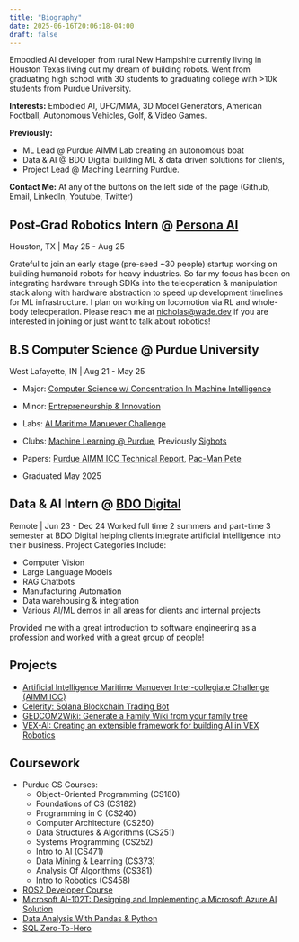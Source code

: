 ```yaml
---
title: "Biography"
date: 2025-06-16T20:06:18-04:00
draft: false
---
```


Embodied AI developer from rural New Hampshire currently living in Houston Texas living out my dream of building robots. Went from graduating high school with 30 students to graduating college with >10k students from Purdue University. 

**Interests:** Embodied AI, UFC/MMA, 3D Model Generators, American Football, Autonomous Vehicles, Golf, & Video Games. 

**Previously:** 
- ML Lead @ Purdue AIMM Lab creating an autonomous boat
- Data & AI @ BDO Digital building ML & data driven solutions for clients,
- Project Lead @ Maching Learning Purdue.

**Contact Me:** At any of the buttons on the left side of the page (Github, Email, LinkedIn, Youtube, Twitter) 
<!--more-->

<!-- ### Incoming Software Engineer @ [Capital One](https://www.capitalone.com/) (Aug 25-)
Excited to announce I'll be joining Capital One as a Technology Development Program Associate (Software Engineer) in August 2025 -->

## Post-Grad Robotics Intern @ [Persona AI](https://personainc.ai/) 
Houston, TX | May 25 - Aug 25

Grateful to join an early stage (pre-seed ~30 people) startup working on building humanoid robots for heavy industries. So far my focus has been on integrating hardware through SDKs into the teleoperation & manipulation stack along with hardware abstraction to speed up development timelines for ML infrastructure. I plan on working on locomotion via RL and whole-body teleoperation. Please reach me at nicholas@wade.dev if you are interested in joining or just want to talk about robotics!

## B.S Computer Science @ Purdue University
West Lafayette, IN | Aug 21 - May 25

  - Major: [Computer Science w/ Concentration In Machine Intelligence](https://www.cs.purdue.edu/undergraduate/curriculum/bachelor.html)

  - Minor: [Entrepreneurship & Innovation](https://www.purdue.edu/entr/)  
  
  - Labs: [AI Maritime Manuever Challenge](/projects/aimm) 

  - Clubs: [Machine Learning @ Purdue](https://ml-purdue.github.io/), Previously [Sigbots](https://purduesigbots.com/)  

  - Papers: [Purdue AIMM ICC Technical Report](https://docs.google.com/document/d/e2PACX-1vTYsToDpUohFNKVdY4i7hteEkqEoGSFKjM2ApVTrtP4zEd6Y9sWk9BbXpVzlFmIGOf4SvqyG4mYLFIM/pub), [Pac-Man Pete](https://arxiv.org/pdf/2211.14385)

  - Graduated May 2025

## Data & AI Intern @ [BDO Digital](https://www.bdo.com/services/bdo-digital)
Remote | Jun 23 - Dec 24
Worked full time 2 summers and part-time 3 semester at BDO Digital helping clients integrate artificial intelligence into their business.
Project Categories Include:  
- Computer Vision
- Large Language Models
- RAG Chatbots
- Manufacturing Automation
- Data warehousing & integration
- Various AI/ML demos in all areas for clients and internal projects

Provided me with a great introduction to software engineering as a profession and worked with a great group of people!

## Projects
- [Artificial Intelligence Maritime Manuever Inter-collegiate Challenge (AIMM ICC)](/projects/aimm) 
- [Celerity: Solana Blockchain Trading Bot](/projects/celerity) 
- [GEDCOM2Wiki: Generate a Family Wiki from your family tree](/projects/gedcom2wiki)
- [VEX-AI: Creating an extensible framework for building AI in VEX Robotics](/projects/vexai) 

## Coursework
- Purdue CS Courses: 
    - Object-Oriented Programming (CS180)
    - Foundations of CS (CS182)
    - Programming in C (CS240)
    - Computer Architecture (CS250)
    - Data Structures & Algorithms (CS251)
    - Systems Programming (CS252)
    - Intro to AI (CS471)
    - Data Mining & Learning (CS373)
    - Analysis Of Algorithms (CS381)
    - Intro to Robotics (CS458)
- [ROS2 Developer Course](https://www.udemy.com/course/ros2-robotics-developer-course-using-ros2-in-python/)
- [Microsoft AI-102T: Designing and Implementing a Microsoft Azure AI Solution](https://learn.microsoft.com/en-us/training/courses/ai-102t00)
- [Data Analysis With Pandas & Python](https://www.udemy.com/course/data-analysis-with-pandas)
- [SQL Zero-To-Hero](https://www.udemy.com/course/2022-complete-sql-bootcamp-from-zero-to-hero-in-sql)